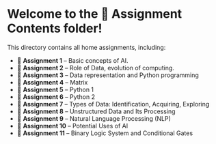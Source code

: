 # Welcome to the 📁 Assignment Contents folder!

This directory contains all home assignments, including:

- 📄 **Assignment 1** – Basic concepts of AI.
- 📄 **Assignment 2** – Role of Data, evolution of computing.
- 📄 **Assignment 3** – Data representation and Python programming
- 📄 **Assignment 4** – Matrix
- 📄 **Assignment 5** – Python 1
- 📄 **Assignment 6** – Python 2
- 📄 **Assignment 7** – Types of Data: Identification, Acquiring, Exploring
- 📄 **Assignment 8** – Unstructured Data and Its Processing
- 📄 **Assignment 9** – Natural Language Processing (NLP)
- 📄 **Assignment 10** – Potential Uses of AI
- 📄 **Assignment 11** – Binary Logic System and Conditional Gates
